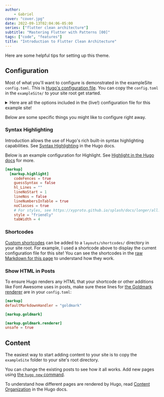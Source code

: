 ```yaml
---
author: 
    - Gabriel
cover: "cover.jpg"
date: 2022-09-13T02:04:06-05:00
series: ["flutter clean architecture"]
subtitle: "Mastering Flutter with Patterns [00]"
tags: ["code", "features"]
title: "Introduction to Flutter Clean Architecture"
---
```


Here are some helpful tips for setting up this theme.

## Configuration

Most of what you'll want to configure is demonstrated in the exampleSite `config.toml`. This is [Hugo's configuration file](https://gohugo.io/getting-started/configuration/). You can copy the `config.toml` in the `exampleSite/` to your site root get started.

<details><summary>Here are all the options included in the (live!) configuration file for this example site!</summary>

```toml
{{% md %}}
{{< readfile file="config.toml" >}}
{{% /md %}}
```

</details>

Below are some specific things you might like to configure right away.

### Syntax Highlighting

Introduction allows the use of Hugo's rich built-in syntax highlighting capabilities. See [Syntax Highlighting](https://gohugo.io/content-management/syntax-highlighting/) in the Hugo docs.

Below is an example configuration for Highlight. See [Highlight in the Hugo docs](https://gohugo.io/getting-started/configuration-markup#highlight) for more.

```toml
[markup]
  [markup.highlight]
    codeFences = true
    guessSyntax = false
    hl_Lines = ""
    lineNoStart = 1
    lineNos = false
    lineNumbersInTable = true
    noClasses = true
    # For styles, see https://xyproto.github.io/splash/docs/longer/all.html
    style = "friendly"
    tabWidth = 4
```

### Shortcodes

[Custom shortcodes](https://gohugo.io/templates/shortcode-templates/) can be added to a `layouts/shortcodes/` directory in your site root. For example, I used a shortcode above to display the current configuration file for this site! You can see the shortcodes in the [raw Markdown for this page](https://github.com/victoriadrake/hugo-theme-introduction/blob/master/exampleSite/content/en/blog/configuration.md) to understand how they work.

### Show HTML in Posts

To ensure Hugo renders any HTML that your shortcode or other additions like Font Awesome uses in posts, make sure these lines for [the Goldmark renderer](https://gohugo.io/getting-started/configuration-markup) are in your `config.toml`:

```toml
[markup]
defaultMarkdownHandler = "goldmark"

[markup.goldmark]

[markup.goldmark.renderer]
unsafe = true
```

## Content

The easiest way to start adding content to your site is to copy the `exampleSite` folder to your site's root directory.

You can change the existing posts to see how it all works. Add new pages using [the `hugo new` command](https://gohugo.io/getting-started/quick-start/).

To understand how different pages are rendered by Hugo, read [Content Organization](https://gohugo.io/content-management/organization/) in the Hugo docs.

